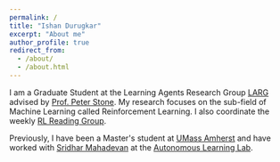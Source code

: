 ```yaml
---
permalink: /
title: "Ishan Durugkar"
excerpt: "About me"
author_profile: true
redirect_from: 
  - /about/
  - /about.html
---
```


I am a Graduate Student at the Learning Agents Research Group [LARG](https://www.cs.utexas.edu/~pstone/students.shtml) advised by [Prof. Peter Stone](https://www.cs.utexas.edu/~pstone/index.shtml). My research focuses on the sub-field of Machine Learning called Reinforcement Learning. I also coordinate the weekly [RL Reading Group](https://www.cs.utexas.edu/~ishand/RLRG.html).

Previously, I have been a Master's student at [UMass Amherst](https://www.cics.umass.edu/) and have worked with [Sridhar Mahadevan](https://people.cs.umass.edu/~mahadeva/Site/About_Me.html) at the [Autonomous Learning Lab](http://www-all.cs.umass.edu/).
